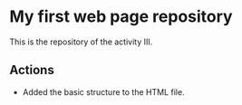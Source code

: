 # My first web page repository

This is the repository of the activity III.

## Actions

- Added the basic structure to the HTML file.
